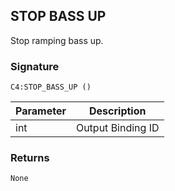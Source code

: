 ## STOP BASS UP

Stop ramping bass up.


### Signature

`C4:STOP_BASS_UP ()`


| Parameter | Description |
| --- | --- |
| int | Output Binding ID |


### Returns

`None`